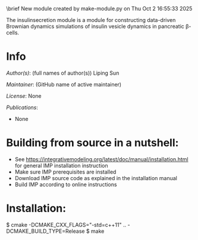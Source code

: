 \brief New module created by make-module.py on Thu Oct 2 16:55:33 2025

The insulinsecretion module is a module for constructing data-driven
Brownian dynamics simulations of insulin vesicle dynamics in pancreatic β-cells.

# Info

_Author(s)_: (full names of author(s))
Liping Sun

_Maintainer_: (GitHub name of active maintainer)

_License_: None

_Publications_:
- None

# Building from source in a nutshell:
- See https://integrativemodeling.org/latest/doc/manual/installation.html for general IMP installation instruction
- Make sure IMP prerequisites are installed
- Download IMP source code as explained in the installation manual
- Build IMP according to online instructions

# Installation:
$ cmake -DCMAKE_CXX_FLAGS="-std=c++11" .. -DCMAKE_BUILD_TYPE=Release
$ make
